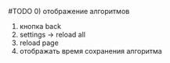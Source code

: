 #TODO
0) отображение алгоритмов
1) кнопка back
2) settings -> reload all
3) reload page
4) отображать время сохранения алгоритма
